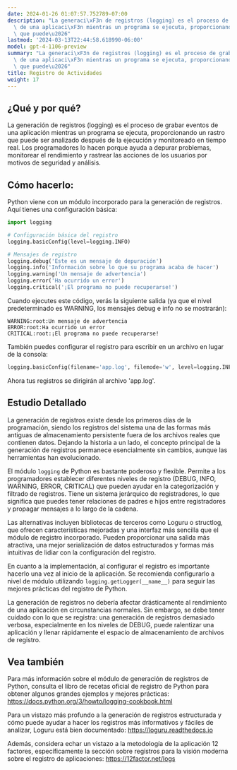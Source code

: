 ```yaml
---
date: 2024-01-26 01:07:57.752789-07:00
description: "La generaci\xF3n de registros (logging) es el proceso de grabar eventos\
  \ de una aplicaci\xF3n mientras un programa se ejecuta, proporcionando un rastro\
  \ que puede\u2026"
lastmod: '2024-03-13T22:44:58.618990-06:00'
model: gpt-4-1106-preview
summary: "La generaci\xF3n de registros (logging) es el proceso de grabar eventos\
  \ de una aplicaci\xF3n mientras un programa se ejecuta, proporcionando un rastro\
  \ que puede\u2026"
title: Registro de Actividades
weight: 17
---
```


## ¿Qué y por qué?
La generación de registros (logging) es el proceso de grabar eventos de una aplicación mientras un programa se ejecuta, proporcionando un rastro que puede ser analizado después de la ejecución y monitoreado en tiempo real. Los programadores lo hacen porque ayuda a depurar problemas, monitorear el rendimiento y rastrear las acciones de los usuarios por motivos de seguridad y análisis.

## Cómo hacerlo:
Python viene con un módulo incorporado para la generación de registros. Aquí tienes una configuración básica:
```Python
import logging

# Configuración básica del registro
logging.basicConfig(level=logging.INFO)

# Mensajes de registro
logging.debug('Este es un mensaje de depuración')
logging.info('Información sobre lo que su programa acaba de hacer')
logging.warning('Un mensaje de advertencia')
logging.error('Ha ocurrido un error')
logging.critical('¡El programa no puede recuperarse!')
```
Cuando ejecutes este código, verás la siguiente salida (ya que el nivel predeterminado es WARNING, los mensajes debug e info no se mostrarán):
```
WARNING:root:Un mensaje de advertencia
ERROR:root:Ha ocurrido un error
CRITICAL:root:¡El programa no puede recuperarse!
```
También puedes configurar el registro para escribir en un archivo en lugar de la consola:
```Python
logging.basicConfig(filename='app.log', filemode='w', level=logging.INFO)
```
Ahora tus registros se dirigirán al archivo 'app.log'.

## Estudio Detallado
La generación de registros existe desde los primeros días de la programación, siendo los registros del sistema una de las formas más antiguas de almacenamiento persistente fuera de los archivos reales que contienen datos. Dejando la historia a un lado, el concepto principal de la generación de registros permanece esencialmente sin cambios, aunque las herramientas han evolucionado.

El módulo `logging` de Python es bastante poderoso y flexible. Permite a los programadores establecer diferentes niveles de registro (DEBUG, INFO, WARNING, ERROR, CRITICAL) que pueden ayudar en la categorización y filtrado de registros. Tiene un sistema jerárquico de registradores, lo que significa que puedes tener relaciones de padres e hijos entre registradores y propagar mensajes a lo largo de la cadena.

Las alternativas incluyen bibliotecas de terceros como Loguru o structlog, que ofrecen características mejoradas y una interfaz más sencilla que el módulo de registro incorporado. Pueden proporcionar una salida más atractiva, una mejor serialización de datos estructurados y formas más intuitivas de lidiar con la configuración del registro.

En cuanto a la implementación, al configurar el registro es importante hacerlo una vez al inicio de la aplicación. Se recomienda configurarlo a nivel de módulo utilizando `logging.getLogger(__name__)` para seguir las mejores prácticas del registro de Python.

La generación de registros no debería afectar drásticamente al rendimiento de una aplicación en circunstancias normales. Sin embargo, se debe tener cuidado con lo que se registra: una generación de registros demasiado verbosa, especialmente en los niveles de DEBUG, puede ralentizar una aplicación y llenar rápidamente el espacio de almacenamiento de archivos de registro.

## Vea también
Para más información sobre el módulo de generación de registros de Python, consulta el libro de recetas oficial de registro de Python para obtener algunos grandes ejemplos y mejores prácticas: https://docs.python.org/3/howto/logging-cookbook.html

Para un vistazo más profundo a la generación de registros estructurada y cómo puede ayudar a hacer los registros más informativos y fáciles de analizar, Loguru está bien documentado: https://loguru.readthedocs.io

Además, considera echar un vistazo a la metodología de la aplicación 12 factores, específicamente la sección sobre registros para la visión moderna sobre el registro de aplicaciones: https://12factor.net/logs
